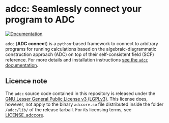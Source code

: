 # adcc: Seamlessly connect your program to ADC
[![Documentation](https://img.shields.io/badge/doc-latest-blue.svg)](https://adc-connect.org)

`adcc` (**ADC connect**) is a `python`-based framework to connect to arbitrary programs
for running calculations based on the algebraic-diagrammatic construction
approach (ADC) on top of their self-consistent field (SCF) reference.
For more details and installation instructions
[see the `adcc` documentation](https://adc-connect.org).

## Licence note
The `adcc` source code contained in this repository is released
under the [GNU Lesser General Public License v3 (LGPLv3)](LICENSE).
This license does, however, not apply to the binary
`adccore.so` file distributed inside the folder `/adcc/lib/` of
the release tarball. For its licensing terms,
see [LICENSE_adccore](LICENSE_adccore).
